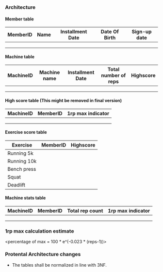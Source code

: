 ### Architecture


#### Member table
|MemberID|Name|Installment Date|Date Of Birth|Sign-up date|
|---|---|---|---|---|
|   |   |   |   |   |
|   |   |   |   |   |
|   |   |   |   |   |

#### Machine table
|MachineID|Machine name|Installment Date|Total number of reps|Highscore|
|---|---|---|---|---|
|   |   |   |   |   |
|   |   |   |   |   |
|   |   |   |   |   |

#### High score table  (This might be removed in final version)
|MachineID|MemberID|1rp max indicator|
|---|---|---|
|   |   |   |
|   |   |   |
|   |   |   |

#### Exercise score table
|Exercise|MemberID|Highscore|
|---|---|---|
|Running 5k|   |   |
|Running 10k|   |   |
|Bench press|   |   |
|Squat|   |   |
|Deadlift|   |   |


#### Machine stats table
|MachineID|MemberID|Total rep count|1rp max indicator|
|---|---|---|---|
|   |   |   |   |
|   |   |   |   |
|   |   |   |   |


### 1rp max calculation estimate
<percentage of max = 100 * e^(-0.023 * (reps-1))>

### Protental Architecture changes

 - The tables shall be normalized in line with 3NF.
